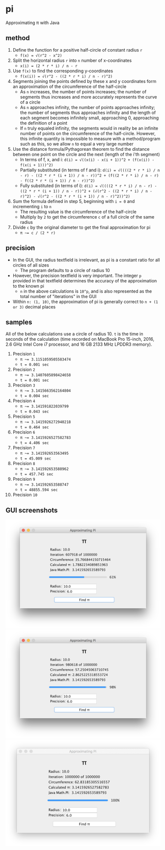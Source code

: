 # pi
Approximating π with Java

## method
 1. Define the function for a positive half-circle of constant radius `r`
    - `f(x) = √(r^2 - x^2)`
 2. Split the horizontal radius `r` into `n` number of x-coordinates
    - `x(i) = (2 * r * i) / n - r`
 3. Use `f(x)` to find the corresponding y-coordinates
    - `f(x(i)) = √(r^2 - ((2 * r * i) / n - r)^2)`
 4. Segments joining the points defined by these x and y coordinates form an approximation of the circumference of the half-circle
    - As `n` increases, the number of points increases; the number of segments thus increases and more accurately represents the curve of a circle
    - As `n` approaches infinity, the number of points approaches infinity; the number of segments thus approaches infinity and the length of each segment becomes infinitely small, approaching 0, approaching the definition of a point
    - If `n` truly equaled infinity, the segments would in reality be an infinite number of points on the circumference of the half-circle. However, this infinite quantity is impossible to measure with a method/program such as this, so we allow `n` to equal a very large number
 5. Use the distance formula/Pythagorean theorem to find the distance between one point on the circle and the next (length of the i'th segment)
    - In terms of f, x, and i: `d(i) = √((x(i) - x(i + 1))^2 + (f(x(i)) - f(x(i + 1)))^2)`
    - Partially substituted (in terms of f and i): `d(i) = √((((2 * r * i) / n - r) - ((2 * r * (i + 1)) / n - r))^2 + (f((2 * r * i) / n - r) - f((2 * r * (i + 1)) / n - r))^2)`
    - Fully substituted (in terms of i): `d(i) = √((((2 * r * i) / n - r) - ((2 * r * (i + 1)) / n - r))^2 + (√(r^2 - ((2 * r * i) / n - r)^2) - √(r^2 - ((2 * r * (i + 1)) / n - r)^2))^2)`
 6. Sum the formula defined in step 5, beginning with `i = 0` and incrementing `i` to `n`
    - The resulting value is the circumference of the half-circle
    - Multiply by `2` to get the circumference `c` of a full circle of the same radius
 7. Divide `c` by the original diameter to get the final approximation for pi
    - `π ~= c / (2 * r)`

## precision
 - In the GUI, the radius textfield is irrelevant, as pi is a constant ratio for all circles of all sizes
    - The program defaults to a circle of radius 10
 - However, the precision textfield is very important. The integer `p` provided in that textfield determines the accuracy of the approximation to the known pi
    - `n` in the above calculations is `10^p`, and is also represented as the total number of "iterations" in the GUI
 - Within `n: (1, 10)`, the approximation of pi is generally correct to `n + (1 or 3)` decimal places

## samples
All of the below calculations use a circle of radius 10. `t` is the time in seconds of the calculation (time recorded on MacBook Pro 15-inch, 2016, 2.6 GHz Intel Core i7 processor, and 16 GB 2133 MHz LPDDR3 memory).  
 1. Precision `1`
    - `π ~= 3.1151059505583474`
    - `t = 0.001 sec`
 2. Precision `2`
    - `π ~= 3.1407605898424658`
    - `t = 0.001 sec`
 3. Precision `3`
    - `π ~= 3.1415663562164804`
    - `t = 0.004 sec`
 4. Precision `4`
    - `π ~= 3.141591822039799`
    - `t = 0.043 sec`
 5. Precision `5`
    - `π ~= 3.1415926272940218`
    - `t = 0.464 sec`
 6. Precision `6`
    - `π ~= 3.1415926527582783`
    - `t = 4.406 sec`
 7. Precision `7`
    - `π ~= 3.141592653563495`
    - `t = 45.009 sec`
 8. Precision `8`
    - `π ~= 3.141592653588962`
    - `t = 457.745 sec`
 9. Precision `9`
    - `π ~= 3.141592653588747`
    - `t = 48855.594 sec`
 10. Precision `10`

## GUI screenshots
![screenshotA](https://raw.githubusercontent.com/anuvgupta/pi/master/screenshotA.png)  
![screenshotB](https://raw.githubusercontent.com/anuvgupta/pi/master/screenshotB.png)  
![screenshotC](https://raw.githubusercontent.com/anuvgupta/pi/master/screenshotC.png)  
